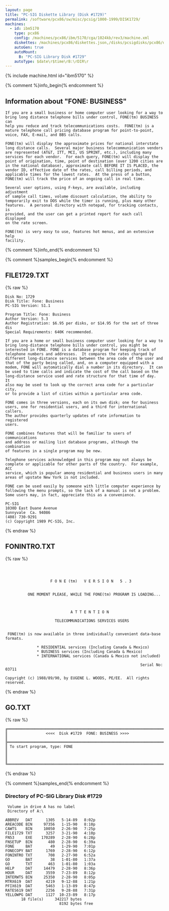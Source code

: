 ```yaml
---
layout: page
title: "PC-SIG Diskette Library (Disk #1729)"
permalink: /software/pcx86/sw/misc/pcsig/1000-1999/DISK1729/
machines:
  - id: ibm5170
    type: pcx86
    config: /machines/pcx86/ibm/5170/cga/1024kb/rev3/machine.xml
    diskettes: /machines/pcx86/diskettes.json,/disks/pcsigdisks/pcx86/diskettes.json
    autoGen: true
    autoMount:
      B: "PC-SIG Library Disk #1729"
    autoType: $date\r$time\rB:\rDIR\r
---
```


{% include machine.html id="ibm5170" %}

{% comment %}info_begin{% endcomment %}

## Information about "FONE: BUSINESS"

    If you are a small business or home computer user looking for a way to
    bring long distance telephone bills under control, FONE(tm) BUSINESS can
    help you reduce and track telecommunications costs.  FONE(tm) is a
    mature telephone call pricing database program for point-to-point,
    voice, FAX, E-mail, and BBS calls.
    
    FONE(tm) will display the approximate prices for national interstate
    long distance calls.  Several major business telecommunication vendors
    are represented (AT&T, ITT, MCI, US SPRINT, etc.), including many
    services for each vendor.  For each query, FONE(tm) will display the
    point of origination, time, point of destination (over 1200 cities are
    in the national database), approximate call BEFORE IT IS PLACED, the
    vendor ID, effective date of the rates, call billing periods, and
    applicable times for the lowest rates.  At the press of a button,
    FONE(tm) will track the price of an ongoing call in real time.
    
    Several user options, using F-keys, are available, including adjustment
    of sample call times, volume discount calculation, the ability to
    temporarily exit to DOS while the timer is running, plus many other
    features.  A personal directory with notepad, for tracking contacts, is
    provided, and the user can get a printed report for each call displayed
    on the rate screen.
    
    FONE(tm) is very easy to use, features hot menus, and an extensive help
    facility.
{% comment %}info_end{% endcomment %}

{% comment %}samples_begin{% endcomment %}

## FILE1729.TXT

{% raw %}
```
Disk No: 1729                                                           
Disk Title: Fone: Business                                              
PC-SIG Version: S1.1                                                    
                                                                        
Program Title: Fone: Business                                           
Author Version: 5.3                                                     
Author Registration: $6.95 per disks, or $14.95 for the set of three dis
Special Requirements: 640K recommended.                                 
                                                                        
If you are a home or small business computer user looking for a way to  
bring long-distance telephone bills under control, you might be         
interested in FONE. FONE is a database program for keeping track of     
telephone numbers and addresses.  It compares the rates charged by      
different long-distance services between the area code of the user and  
that of the party being called, and, on a computer equipped with a      
modem, FONE will automatically dial a number in its directory.  It can  
be used to time calls and indicate the cost of the call based on the    
long-distance service used and rate structure for that time of day.  It 
also may be used to look up the correct area code for a particular city,
or to provide a list of cities within a particular area code.           
                                                                        
FONE comes in three versions, each on its own disk; one for business    
users, one for residential users, and a third for international callers.
The author provides quarterly updates of rate information to registered 
users.                                                                  
                                                                        
FONE combines features that will be familiar to users of communications 
and address or mailing list database programs, although the combination 
of features in a single program may be new.                             
                                                                        
Telephone services acknowledged in this program may not always be       
complete or applicable for other parts of the country.  For example, ACC
service, which is popular among residential and business users in many  
areas of upstate New York is not included.                              
                                                                        
FONE can be used easily by someone with little computer experience by   
following the menu prompts, so the lack of a manual is not a problem.   
Some users may, in fact, appreciate this as a convenience.              
                                                                        
PC-SIG                                                                  
1030D East Duane Avenue                                                 
Sunnyvale  Ca. 94086                                                    
(408) 730-9291                                                          
(c) Copyright 1989 PC-SIG, Inc.                                         
```
{% endraw %}

## FONINTRO.TXT

{% raw %}
```


      
                    F O N E (tm)   V E R S I O N   5 . 3


          ONE MOMENT PLEASE, WHILE THE FONE(tm) PROGRAM IS LOADING...

   

                             A T T E N T I O N

                      TELECOMMUNICATIONS SERVICES USERS


 FONE(tm) is now available in three individually convenient data-base formats.

              * RESIDENTIAL services (Including Canada & Mexico)
              * BUSINESS services (Including Canada & Mexico)
              * INTERNATIONAL services (Canada & Mexico not included)

                                                            Serial No:  03711

Copyright (c) 1988/89/90, by EUGENE L. WOODS, PE/EE.  All rights reserved.

```
{% endraw %}

## GO.TXT

{% raw %}
```
╔═════════════════════════════════════════════════════════════════════════╗
║                 <<<<  Disk #1729  FONE: BUSINESS >>>>                   ║
╠═════════════════════════════════════════════════════════════════════════╣
║ To start program, type: FONE                                            ║
║                                                                         ║
╚═════════════════════════════════════════════════════════════════════════╝
```
{% endraw %}

{% comment %}samples_end{% endcomment %}

### Directory of PC-SIG Library Disk #1729

     Volume in drive A has no label
     Directory of A:\

    ABBREV   DAT      1305   5-14-89   8:02p
    AREACODE BIN     97356   1-15-90   8:10p
    CAWTS    BIN     10050   2-26-90   7:25p
    FILE1729 TXT      3257   3-21-90   4:10p
    FN53     EXE    170289   2-28-90   6:28p
    FNSETUP  BIN       480   2-28-90   6:39a
    FONE     BAT        49   1-29-90   7:01p
    FONECOPY BAT      1769   2-28-90   6:12p
    FONINTRO TXT       708   2-27-90   6:52a
    GO       BAT        38   1-01-80   1:37a
    GO       TXT       463   1-01-80   1:03a
    HELP     DAT     14479   2-28-90   8:36p
    HOUR     DAT      3559   7-23-89   8:12p
    INTERWTS BIN     25350   2-28-90   8:05p
    MTRX619  DAT      4219   9-12-88   1:21p
    PFIX619  DAT      5463   1-13-89   8:47p
    RATES619 DAT      2256   9-28-88   7:31p
    YELLOWPG DAT      1127  10-23-89   8:17p
           18 file(s)     342217 bytes
                            8192 bytes free
